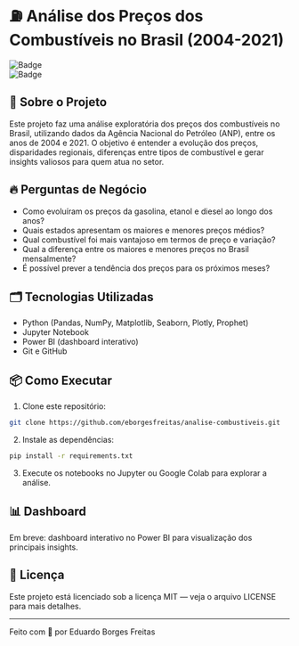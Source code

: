 # ⛽ Análise dos Preços dos Combustíveis no Brasil (2004-2021)

![Badge](https://img.shields.io/badge/Python-Data--Analysis-blue)  
![Badge](https://img.shields.io/badge/Status-Em%20Andamento-yellow)

## 🚀 Sobre o Projeto

Este projeto faz uma análise exploratória dos preços dos combustíveis no Brasil, utilizando dados da Agência Nacional do Petróleo (ANP), entre os anos de 2004 e 2021. O objetivo é entender a evolução dos preços, disparidades regionais, diferenças entre tipos de combustível e gerar insights valiosos para quem atua no setor.

## 🔥 Perguntas de Negócio

- Como evoluíram os preços da gasolina, etanol e diesel ao longo dos anos?  
- Quais estados apresentam os maiores e menores preços médios?  
- Qual combustível foi mais vantajoso em termos de preço e variação?  
- Qual a diferença entre os maiores e menores preços no Brasil mensalmente?  
- É possível prever a tendência dos preços para os próximos meses?

## 🗂️ Tecnologias Utilizadas

- Python (Pandas, NumPy, Matplotlib, Seaborn, Plotly, Prophet)  
- Jupyter Notebook  
- Power BI (dashboard interativo)  
- Git e GitHub  

## 📦 Como Executar

1. Clone este repositório:

```bash
git clone https://github.com/eborgesfreitas/analise-combustiveis.git
```

2. Instale as dependências:

```bash
pip install -r requirements.txt
```

3. Execute os notebooks no Jupyter ou Google Colab para explorar a análise.

## 📊 Dashboard

Em breve: dashboard interativo no Power BI para visualização dos principais insights.

## 📝 Licença

Este projeto está licenciado sob a licença MIT — veja o arquivo LICENSE para mais detalhes.

---

Feito com 💙 por Eduardo Borges Freitas
